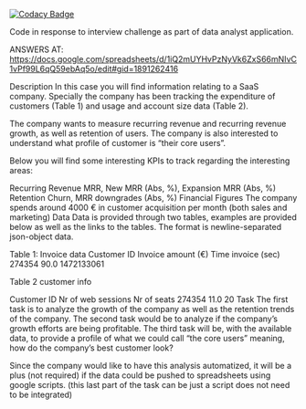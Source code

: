 
[![Codacy Badge](https://api.codacy.com/project/badge/Grade/ceeb8840af6d4fdd9d3fd28fc998b7f2)](https://app.codacy.com/app/louis_6/Interview_KPI_Challenge?utm_source=github.com&utm_medium=referral&utm_content=louiscarnec/Interview_KPI_Challenge&utm_campaign=badger)

Code in response to interview challenge as part of data analyst application. 

ANSWERS AT: https://docs.google.com/spreadsheets/d/1iQ2mUYHvPzNyVk6ZxS66mNIvC1vPf99L6qQ59ebAq5o/edit#gid=1891262416

Description
In this case you will find information relating to a SaaS company. Specially the company has been tracking the expenditure of customers (Table 1) and usage and account size data (Table 2).

The company wants to measure recurring revenue and recurring revenue growth, as well as retention of users. The company is also interested to understand what profile of customer is “their core users”.

Below you will find some interesting KPIs to track regarding the interesting areas:

Recurring Revenue
MRR, New MRR (Abs, %), Expansion MRR (Abs, %)
Retention
Churn, MRR downgrades (Abs, %)
Financial Figures
The company spends around 4000 € in customer acquisition per month (both sales and marketing)
Data
Data is provided through two tables, examples are provided below as well as the links to the tables. The format is newline-separated json-object data.

Table 1: Invoice data
Customer ID
Invoice amount (€)
Time invoice (sec)
274354
90.0
1472133061


Table 2 customer info

Customer ID
Nr of web sessions
Nr of seats
274354
11.0
20
Task
The first task is to analyze the growth of the company as well as the retention trends of the company. 
The second task would be to analyze if the company’s growth efforts are being profitable. 
The third task will be, with the available data, to provide a profile of what we could call “the core users” meaning, how do the company’s best customer look?


Since the company would like to have this analysis automatized, it will be a plus (not required) if the data could be pushed to spreadsheets using google scripts. (this last part of the task can be just a script does not need to be integrated)

